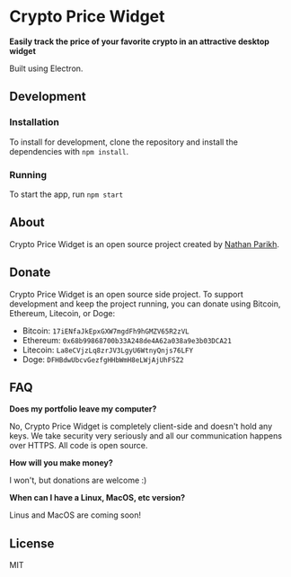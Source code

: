 # Crypto Price Widget

**Easily track the price of your favorite crypto in an attractive desktop widget**

Built using Electron.

## Development


### Installation

To install for development, clone the repository and install the dependencies with `npm install`.

### Running

To start the app, run `npm start`

## About

Crypto Price Widget is an open source project created by [Nathan Parikh](twitter.com/nathanparikh).

## Donate

Crypto Price Widget is an open source side project. To support development and keep the project running, you can donate using Bitcoin, Ethereum, Litecoin, or Doge:

- Bitcoin: `17iENfaJkEpxGXW7mgdFh9hGMZV65R2zVL`
- Ethereum: `0x68b99868700b33A248de4A62a038a9e3b03DCA21`
- Litecoin: `La8eCVjzLq8zrJV3LgyU6WtnyQnjs76LFY`
- Doge: `DFHBdwUbcvGezfgHHbWmH8eLWjAjUhFSZ2`

## FAQ

**Does my portfolio leave my computer?**

No, Crypto Price Widget is completely client-side and doesn't hold any keys. We take security very seriously and all our communication happens over HTTPS. All code is open source.

**How will you make money?**

I won't, but donations are welcome :)

**When can I have a Linux, MacOS, etc version?**

Linus and MacOS are coming soon!

## License

MIT
